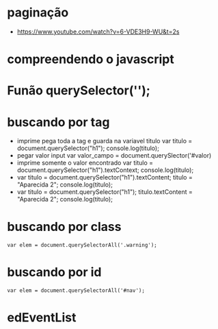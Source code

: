 # paginação
* https://www.youtube.com/watch?v=6-VDE3H9-WU&t=2s

# compreendendo o javascript

# Funão querySelector('');

# buscando por tag
* imprime pega toda a tag e guarda na variavel titulo
    var titulo = document.querySelector("h1");
    console.log(titulo);
* pegar valor input
    var valor_campo = document.querySlector('#valor)
* imprime somente o valor encontrado
    var titulo = document.querySelector("h1").textContext;
    console.log(titulo);
* var titulo = document.querySelector("h1").textContent;
    titulo = "Aparecida 2";
    console.log(titulo);
* var titulo = document.querySelector("h1");
    titulo.textContent = "Aparecida 2";
    console.log(titulo);
# buscando por class
    var elem = document.querySelectorAll('.warning');
# buscando por id
    var elem = document.querySelectorAll('#nav');
# edEventList

